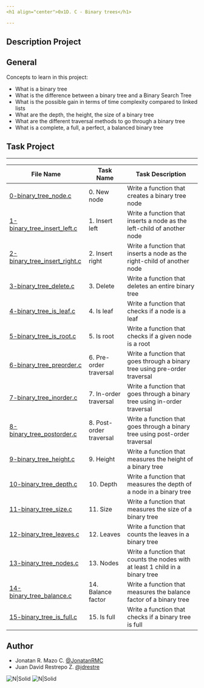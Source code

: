 ```yaml
---
<h1 align="center">0x1D. C - Binary trees</h1>

---
```

## Description Project


## General
Concepts to learn in this project:

- What is a binary tree
- What is the difference between a binary tree and a Binary Search Tree
- What is the possible gain in terms of time complexity compared to linked lists
- What are the depth, the height, the size of a binary tree
- What are the different traversal methods to go through a binary tree
- What is a complete, a full, a perfect, a balanced binary tree

## Task Project
---
File Name|Task Name|Task Description
---|---|---
[0-binary_tree_node.c](https://github.com/MAZTRO/binary_trees/blob/master/0-binary_tree_node.c)|0. New node|Write a function that creates a binary tree node
[1-binary_tree_insert_left.c](https://github.com/MAZTRO/binary_trees/blob/master/1-binary_tree_insert_left.c)|1. Insert left|Write a function that inserts a node as the left-child of another node
[2-binary_tree_insert_right.c](https://github.com/MAZTRO/binary_trees/blob/master/2-binary_tree_insert_right.c)|2. Insert right|Write a function that inserts a node as the right-child of another node
[3-binary_tree_delete.c](https://github.com/MAZTRO/binary_trees/blob/master/3-binary_tree_delete.c)|3. Delete|Write a function that deletes an entire binary tree
[4-binary_tree_is_leaf.c](https://github.com/MAZTRO/binary_trees/blob/master/4-binary_tree_is_leaf.c)|4. Is leaf|Write a function that checks if a node is a leaf
[5-binary_tree_is_root.c](https://github.com/MAZTRO/binary_trees/blob/master/5-binary_tree_is_root.c)|5. Is root|Write a function that checks if a given node is a root
[6-binary_tree_preorder.c](https://github.com/MAZTRO/binary_trees/blob/master/6-binary_tree_preorder.c)|6. Pre-order traversal|Write a function that goes through a binary tree using pre-order traversal
[7-binary_tree_inorder.c](https://github.com/MAZTRO/binary_trees/blob/master/7-binary_tree_inorder.c)|7. In-order traversal|Write a function that goes through a binary tree using in-order traversal
[8-binary_tree_postorder.c](https://github.com/MAZTRO/binary_trees/blob/master/8-binary_tree_postorder.c)|8. Post-order traversal|Write a function that goes through a binary tree using post-order traversal
[9-binary_tree_height.c](https://github.com/MAZTRO/binary_trees/blob/master/9-binary_tree_height.c)|9. Height |Write a function that measures the height of a binary tree
[10-binary_tree_depth.c](https://github.com/MAZTRO/binary_trees/blob/master/10-binary_tree_depth.c)|10. Depth|Write a function that measures the depth of a node in a binary tree
[11-binary_tree_size.c](https://github.com/MAZTRO/binary_trees/blob/master/11-binary_tree_size.c)|11. Size|Write a function that measures the size of a binary tree
[12-binary_tree_leaves.c](https://github.com/MAZTRO/binary_trees/blob/master/12-binary_tree_leaves.c)|12. Leaves|Write a function that counts the leaves in a binary tree
[13-binary_tree_nodes.c](https://github.com/MAZTRO/binary_trees/blob/master/13-binary_tree_nodes.c)|13. Nodes|Write a function that counts the nodes with at least 1 child in a binary tree
[14-binary_tree_balance.c](https://github.com/MAZTRO/binary_trees/blob/master/14-binary_tree_balance.c)|14. Balance factor|Write a function that measures the balance factor of a binary tree
[15-binary_tree_is_full.c](https://github.com/MAZTRO/binary_trees/blob/master/15-binary_tree_is_full.c)|15. Is full|Write a function that checks if a binary tree is full



## Author

- Jonatan R. Mazo C. [@JonatanRMC](https://twitter.com/JonatanRMC)
- Juan David Restrepo Z. [@jdrestre](https://twitter.com/jdrestre)

![N|Solid](https://www.holbertonschool.com/holberton-logo.png) ![N|Solid](https://intranet.hbtn.io/assets/holberton-logo-coral-27055cb2f875eb10bf3b3942e52a24581bc0667695bdc856d4f08b469b678000.png)
